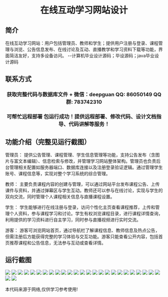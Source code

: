 <p><h1 align="center">在线互动学习网站设计</h1></p>

## 简介
在线互动学习网站：用户包括管理员、教师和学生；提供用户注册与登录、课程管理与浏览、公告信息发布、在线讨论及互动、直播教学和学习资料下载等功能，界面简洁友好，支持多设备访问。    --计算机毕业设计源码；毕设源码；java毕业设计源码


## 联系方式
<p><h3 align="center">获取完整代码与数据库文件 + 微信：deepguan QQ: 86050149 QQ群: 783742310</h3></p>
<p><h3 align="center">可帮忙远程部署 包运行成功！提供远程部署、修改代码、设计文档指导、代码讲解等服务！</h3></p>

## 功能介绍（完整见运行截图）
管理员： 提供公告管理、课程管理、学生信息管理等功能，支持公告发布（含图片与富文本编辑）、信息检索与修改，并管理学习网站整体架构。管理员也负责后台管理相关配置如服务器端口、数据库连接以及注册登录验证逻辑。通过管理学生账号、课程信息等，实现对整个学习系统的综合管理。

教师： 主要负责课程内容的创建与管理，可以通过网站平台发布课程公告、上传课件与资料，并通过弹幕区与学生互动。教师还可以参与在线讨论，实现与学生的双向交流，同时管理个人课程相关信息与直播课程设置。

学生： 学生能够进行在线注册与登录，访问个性化主页查看课程推荐，上传和管理个人资料，参与课程学习和讨论。学生有权浏览课程目录，进行课程详情查询，利用提供的学习资料进行自主学习，同时参与直播视频进行实时交流。

游客： 游客可浏览网站首页，通过导航栏了解课程信息、教师信息及热点公告，但需注册后方能获得完整的学习体验与交互功能。游客只能查看公开内容，包括首页推荐课程和公告信息，无法参与互动或查看详情。


## 运行截图
![](img/001.jpg)
![](img/002.jpg)
![](img/003.jpg)
![](img/004.jpg)
![](img/005.jpg)
![](img/006.jpg)
![](img/007.jpg)
![](img/008.jpg)
![](img/009.jpg)
![](img/010.jpg)
![](img/011.jpg)
![](img/012.jpg)
![](img/013.jpg)
![](img/014.jpg)
![](img/015.jpg)
![](img/016.jpg)
![](img/017.jpg)
![](img/018.jpg)
![](img/019.jpg)
![](img/020.jpg)
![](img/021.jpg)
![](img/022.jpg)
![](img/023.jpg)
![](img/024.jpg)
![](img/025.jpg)
![](img/026.jpg)
![](img/027.jpg)

<p>本代码来源于网络,仅供学习参考使用!</p>
